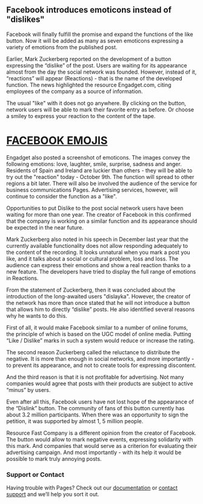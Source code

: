 ## Facebook introduces emoticons instead of "dislikes"

Facebook will finally fulfill the promise and expand the functions of the like button. Now it will be added as many as seven emoticons expressing a variety of emotions from the published post.

 Earlier, Mark Zuckerberg reported on the development of a button expressing the “dislike” of the post. Users are waiting for its appearance almost from the day the social network was founded. However, instead of it, “reactions” will appear (Reactions) - that is the name of the developed function. The news highlighted the resource Engadget.com, citing employees of the company as a source of information.

The usual "like" with it does not go anywhere. By clicking on the button, network users will be able to mark their favorite entry as before. Or choose a smiley to express your reaction to the content of the tape.

# [FACEBOOK EMOJIS](https://wowemojis.com/facebook-emojis//) 

Engadget also posted a screenshot of emoticons. The images convey the following emotions: love, laughter, smile, surprise, sadness and anger. Residents of Spain and Ireland are luckier than others - they will be able to try out the "reaction" today - October 9th. The function will spread to other regions a bit later. There will also be involved the audience of the service for business communications Pages. Advertising services, however, will continue to consider the function as a "like".

Opportunities to put Dislike to the post social network users have been waiting for more than one year. The creator of Facebook in this confirmed that the company is working on a similar function and its appearance should be expected in the near future.

Mark Zuckerberg also noted in his speech in December last year that the currently available functionality does not allow responding adequately to the content of the recording. It looks unnatural when you mark a post you like, and it talks about a social or cultural problem, loss and loss. The audience can express their emotions and show a real reaction thanks to a new feature. The developers have tried to display the full range of emotions in Reactions.

From the statement of Zuckerberg, then it was concluded about the introduction of the long-awaited users "dislayka". However, the creator of the network has more than once stated that he will not introduce a button that allows him to directly “dislike” posts. He also identified several reasons why he wants to do this.

First of all, it would make Facebook similar to a number of online forums, the principle of which is based on the UGC model of online media. Putting “Like / Dislike” marks in such a system would reduce or increase the rating.

The second reason Zuckerberg called the reluctance to distribute the negative. It is more than enough in social networks, and more importantly - to prevent its appearance, and not to create tools for expressing discontent.

And the third reason is that it is not profitable for advertising. Not many companies would agree that posts with their products are subject to active “minus” by users.

Even after all this, Facebook users have not lost hope of the appearance of the “Dislink” button. The community of fans of this button currently has about 3.2 million participants. When there was an opportunity to sign the petition, it was supported by almost 1, 5 million people.

Resource Fast Company is a different opinion from the creator of Facebook. The button would allow to mark negative events, expressing solidarity with this mark. And companies that would serve as a criterion for evaluating their advertising campaign. And most importantly - with its help it would be possible to mark truly annoying posts.


### Support or Contact

Having trouble with Pages? Check out our [documentation](https://help.github.com/categories/github-pages-basics/) or [contact support](https://github.com/contact) and we’ll help you sort it out.
